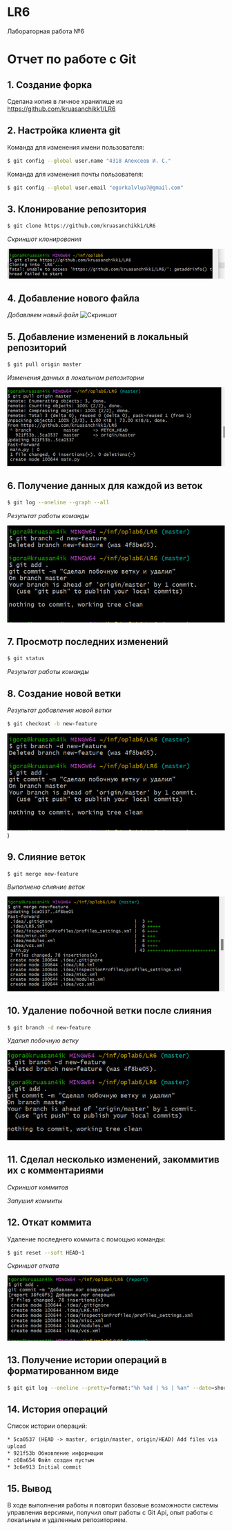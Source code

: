 # LR6
Лабораторная работа №6
# Отчет по работе с Git

## 1. Создание форка
Сделана копия в личное хранилище из https://github.com/kruasanchikk1/LR6

## 2. Настройка клиента git
Команда для изменения имени пользователя:

```bash
$ git config --global user.name "4318 Алексеев И. С."
```
Команда для изменения почты пользователя:

```bash
$ git config --global user.email "egorkalvlup7@gmail.com"
```


## 3. Клонирование репозитория

```bash
$ git clone https://github.com/kruasanchikk1/LR6
```
*Скриншот клонирования* 

![Клонирование репозитория](ФОТКИ/photo_1.jpg)

## 4. Добавление нового файла
*Добавляем новый файл*
![Скриншот](ФОТКИ/photo.jpg)

## 5. Добавление изменений в локальный репозиторий

```bash
$ git pull origin master
```
*Изменения данных в локальном репозитории*


![Скриншот pull-а](ФОТКИ/photo_2.jpg)

## 6. Получение данных для каждой из веток

```bash
$ git log --oneline --graph --all

```
*Результат работы команды*


![Данные из веток](ФОТКИ/photo_5.jpg)

## 7. Просмотр последних изменений

```bash
$ git status
```
*Результат работы команды*

## 8. Создание новой ветки
*Результат добавления новой ветки*
```bash
$ git checkout -b new-feature
```
![Добавлена новая ветка](ФОТКИ/photo_5.jpg)
)

## 9. Слияние веток

```bash
$ git merge new-feature
```
*Выполнено слияние веток*

![Слияние веток](ФОТКИ/photo_s.jpg)


## 10. Удаление побочной ветки после слияния

```bash
$ git branch -d new-feature
```
*Удалил побочную ветку*


![Удаление ветки](ФОТКИ/photo_d.jpg)

## 11. Сделал несколько изменений, закоммитив их с комментариями

*Скриншот коммитов*



*Запушил коммиты*

## 12. Откат коммита
Удаление последнего коммита с помощью команды:

```bash
$ git reset --soft HEAD~1
```
*Скриншот отката*

![Откат коммита](ФОТКИ/photo_ds.jpg)

## 13. Получение истории операций в форматированном виде

```bash
$ git git log --oneline --pretty=format:"%h %ad | %s | %an" --date=short
```

## 14. История операций
Список истории операций:
```
* 5ca0537 (HEAD -> master, origin/master, origin/HEAD) Add files via upload
* 921f53b Обновление информации
* c08a654 Файл создан пустым
* 3c6e913 Initial commit

```

## 15. Вывод
В ходе выполнения работы я повторил базовые возможности системы управления версиями, получил опыт работы с Git Api, опыт работы с локальным и удаленным репозиторием.

